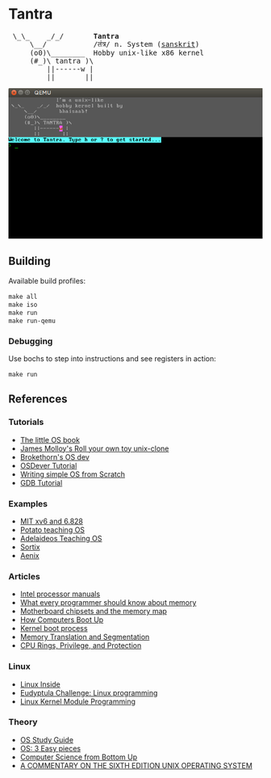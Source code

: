 # Tantra

<pre>
 \_\_    _/_/       <b>Tantra</b>
     \__/           /तंत्र/ n. System (<a href="https://en.wikipedia.org/wiki/Sanskrit">sanskrit</a>)
     (o0)\________  Hobby unix-like x86 kernel
     (#_)\ tantra )\
         ||------w |
         ||       ||
</pre>

![Tantra](docs/screenshot.png)

## Building

Available build profiles:

    make all
    make iso
    make run
    make run-qemu

### Debugging

Use bochs to step into instructions and see registers in action:

    make run


## References

### Tutorials

- [The little OS book](https://littleosbook.github.io)
- [James Molloy's Roll your own toy unix-clone](http://www.jamesmolloy.co.uk/tutorial_html)
- [Brokethorn's OS dev](http://www.brokenthorn.com/Resources/OSDevIndex.html)
- [OSDever Tutorial](http://www.osdever.net/bkerndev/Docs/intro.htm)
- [Writing simple OS from Scratch](http://www.cs.bham.ac.uk/~exr/lectures/opsys/10_11/lectures/os-dev.pdf)
- [GDB Tutorial](http://beej.us/guide/bggdb/)

### Examples

- [MIT xv6 and 6.828](http://pdos.csail.mit.edu/6.828/2014/schedule.html)
- [Potato teaching OS](https://github.com/dbader/potatoes)
- [Adelaideos Teaching OS](http://adelaideos.sourceforge.net)
- [Sortix](https://sortix.org)
- [Aenix](https://github.com/helino/aenix)

### Articles

- [Intel processor manuals](http://www.intel.com/products/processor/manuals/index.htm)
- [What every programmer should know about memory](https://www.akkadia.org/drepper/cpumemory.pdf)
- [Motherboard chipsets and the memory map](http://duartes.org/gustavo/blog/post/motherboard-chipsets-memory-map/)
- [How Computers Boot Up](http://duartes.org/gustavo/blog/post/how-computers-boot-up/)
- [Kernel boot process](http://duartes.org/gustavo/blog/post/kernel-boot-process/)
- [Memory Translation and Segmentation](http://duartes.org/gustavo/blog/post/memory-translation-and-segmentation/)
- [CPU Rings, Privilege, and Protection](http://duartes.org/gustavo/blog/post/cpu-rings-privilege-and-protection/)

### Linux

- [Linux Inside](https://0xax.gitbooks.io/linux-insides/content/)
- [Eudyptula Challenge: Linux programming](http://eudyptula-challenge.org/)
- [Linux Kernel Module Programming](http://www.tldp.org/LDP/lkmpg/2.4/html/book1.htm)

### Theory

- [OS Study Guide](http://www.sal.ksu.edu/faculty/tim/ossg/index.html)
- [OS: 3 Easy pieces](http://pages.cs.wisc.edu/~remzi/OSTEP/)
- [Computer Science from Bottom Up](http://www.bottomupcs.com/index.html)
- [A COMMENTARY ON THE SIXTH EDITION UNIX OPERATING SYSTEM](http://warsus.github.io/lions-/)
